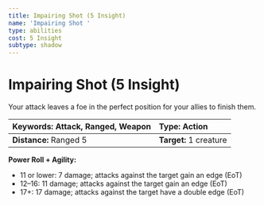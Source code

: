 ```yaml
---
title: Impairing Shot (5 Insight)
name: 'Impairing Shot '
type: abilities
cost: 5 Insight
subtype: shadow
---
```


# Impairing Shot (5 Insight)

Your attack leaves a foe in the perfect position for your allies to finish them.

| **Keywords:** Attack, Ranged, Weapon | **Type:** Action       |
| :----------------------------------- | :--------------------- |
| **Distance:** Ranged 5               | **Target:** 1 creature |

**Power Roll + Agility:**

- 11 or lower: 7 damage; attacks against the target gain an edge (EoT)
- 12–16: 11 damage; attacks against the target gain an edge (EoT)
- 17+: 17 damage; attacks against the target have a double edge (EoT)
